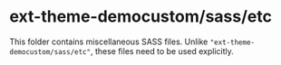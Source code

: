 # ext-theme-democustom/sass/etc

This folder contains miscellaneous SASS files. Unlike `"ext-theme-democustom/sass/etc"`, these files
need to be used explicitly.
